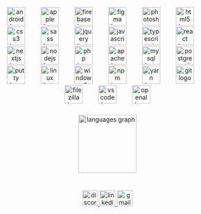 <div align="center">
  <img src="https://cdn.simpleicons.org/android/3DDC84" height="42" alt="android logo"  />
  <img width="28" />
  <img src="https://cdn.simpleicons.org/apple/000000" height="42" alt="apple logo"  />
  <img width="28" />
  <img src="https://cdn.simpleicons.org/firebase/FFCA28" height="42" alt="firebase logo"  />
  <img width="28" />
  <img src="https://cdn.simpleicons.org/figma/F24E1E" height="42" alt="figma logo"  />
  <img width="28" />
  <img src="https://cdn.simpleicons.org/adobephotoshop/31A8FF" height="42" alt="photoshop logo"  />
  <img width="28" />
  <img src="https://cdn.simpleicons.org/html5/E34F26" height="42" alt="html5 logo"  />
  <img width="28" />
  <img src="https://cdn.simpleicons.org/css3/1572B6" height="42" alt="css3 logo"  />
  <img width="28" />
  <img src="https://cdn.simpleicons.org/sass/CC6699" height="42" alt="sass logo"  />
  <img width="28" />
  <img src="https://cdn.simpleicons.org/jquery/0769AD" height="42" alt="jquery logo"  />
  <img width="28" />
  <img src="https://cdn.simpleicons.org/javascript/F7DF1E" height="42" alt="javascript logo"  />
  <img width="28" />
  <img src="https://cdn.simpleicons.org/typescript/3178C6" height="42" alt="typescript logo"  />
  <img width="28" />
  <img src="https://cdn.simpleicons.org/react/61DAFB" height="42" alt="react logo"  />
  <img width="28" />
  <img src="https://cdn.simpleicons.org/nextdotjs/000000" height="42" alt="nextjs logo"  />
  <img width="28" />
  <img src="https://cdn.simpleicons.org/nodedotjs/339933" height="42" alt="nodejs logo"  />
  <img width="28" />
  <img src="https://cdn.simpleicons.org/php/777BB4" height="42" alt="php logo"  />
  <img width="28" />
  <img src="https://cdn.simpleicons.org/apache/D22128" height="42" alt="apache logo"  />
  <img width="28" />
  <img src="https://cdn.simpleicons.org/mysql/4479A1" height="42" alt="mysql logo"  />
  <img width="28" />
  <img src="https://cdn.simpleicons.org/postgresql/4169E1" height="42" alt="postgresql logo"  />
  <img width="28" />
  <img src="https://cdn.jsdelivr.net/gh/devicons/devicon/icons/putty/putty-original.svg" height="42" alt="putty logo"  />
  <img width="28" />
  <img src="https://cdn.simpleicons.org/linux/FCC624" height="42" alt="linux logo"  />
  <img width="28" />
  <img src="https://cdn.simpleicons.org/windows/0078D6" height="42" alt="windows8 logo"  />
  <img width="28" />
  <img src="https://cdn.simpleicons.org/npm/CB3837" height="42" alt="npm logo"  />
  <img width="28" />
  <img src="https://cdn.simpleicons.org/yarn/2C8EBB" height="42" alt="yarn logo"  />
  <img width="28" />
  <img src="https://skillicons.dev/icons?i=git" height="42" alt="git logo"  />
  <img width="28" />
  <img src="https://cdn.jsdelivr.net/gh/devicons/devicon/icons/filezilla/filezilla-plain.svg" height="42" alt="filezilla logo"  />
  <img width="28" />
  <img src="https://cdn.simpleicons.org/visualstudiocode/007ACC" height="42" alt="vscode logo"  />
  <img width="28" />
  <img src="https://cdn.jsdelivr.net/gh/devicons/devicon/icons/openal/openal-original.svg" height="42" alt="openal logo"  />
</div>

###

<div align="center">
  <img src="https://github-readme-stats.vercel.app/api/top-langs?username=Guzzera&locale=en&hide_title=true&layout=compact&card_width=320&langs_count=12&theme=github_dark&hide_border=true" height="134" alt="languages graph"  />
</div>

###

<br clear="both">

<div align="center">
  <a href="https://discord.com/channels/@Guzzera#54612Fchannels%2F%40Guzzera" target="_blank">
    <img src="https://img.shields.io/static/v1?message=Discord&logo=discord&label=&color=7289DA&logoColor=white&labelColor=&style=for-the-badge" height="36" alt="discord logo"  />
  </a>
  <a href="https://www.linkedin.com/in/gusreis/" target="_blank">
    <img src="https://img.shields.io/static/v1?message=LinkedIn&logo=linkedin&label=&color=0077B5&logoColor=white&labelColor=&style=for-the-badge" height="36" alt="linkedin logo"  />
  </a>
  <a href="mailto:guzzeradeveloper@gmail.com" target="_blank">
    <img src="https://img.shields.io/static/v1?message=Gmail&logo=gmail&label=&color=D14836&logoColor=white&labelColor=&style=for-the-badge" height="36" alt="gmail logo"  />
  </a>
</div>

###
